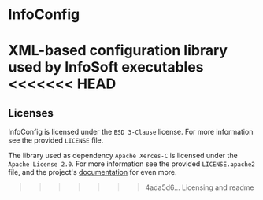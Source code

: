 # InfoConfig
XML-based configuration library used by InfoSoft executables
<<<<<<< HEAD
=======

## Licenses

InfoConfig is licensed under the `BSD 3-Clause` license. For more information see 
the provided `LICENSE` file.

The library used as dependency `Apache Xerces-C` is licensed under the `Apache License 2.0`.
For more information see the provided `LICENSE.apache2` file, and the project's [documentation][x] 
for even more. 

[x]: https://xerces.apache.org/xerces-c/
>>>>>>> 4ada5d6... Licensing and readme
